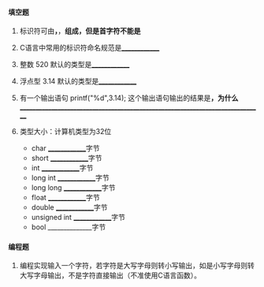 #### 填空题

1. 标识符可由<u>____________</u>，<u>____________</u>，<u>____________</u>组成，但是首字符不能是<u>____________</u>
2. C语言中常用的标识符命名规范是<u>____________</u>

3. 整数 520 默认的类型是<u>____________</u>
4. 浮点型 3.14 默认的类型是<u>____________</u>
5. 有一个输出语句 printf("%d",3.14); 这个输出语句输出的结果是<u>____________</u>，为什么<u>_________________________________________________________________________________________</u>
6. 类型大小：计算机类型为32位
   + char  <u>____________</u>字节
   + short  <u>____________</u>字节
   + int  <u>____________</u>字节
   + long int  <u>____________</u>字节
   + long long  <u>____________</u>字节
   + float  <u>____________</u>字节
   + double  <u>____________</u>字节
   + unsigned int  <u>____________</u>字节
   + bool ______________字节

#### 编程题

1. 编程实现输入一个字符，若字符是大写字母则转小写输出，如是小写字母则转大写字母输出，不是字符直接输出（不准使用C语言函数）。

